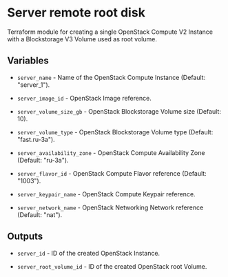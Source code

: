 # Server remote root disk

Terraform module for creating a single OpenStack Compute V2 Instance with a
Blockstorage V3 Volume used as root volume.

## Variables

  * `server_name` - Name of the OpenStack Compute Instance
  (Default: "server_1").

  * `server_image_id` - OpenStack Image reference.

  * `server_volume_size_gb` - OpenStack Blockstorage Volume size (Default: 10).

  * `server_volume_type` - OpenStack Blockstorage Volume type
  (Default: "fast.ru-3a").

  * `server_availability_zone` - OpenStack Compute Availability Zone
  (Default: "ru-3a").

  * `server_flavor_id` - OpenStack Compute Flavor reference (Default: "1003").

  * `server_keypair_name` - OpenStack Compute Keypair reference.

  * `server_network_name` - OpenStack Networking Network reference
  (Default: "nat").

## Outputs

  * `server_id` - ID of the created OpenStack Instance.

  * `server_root_volume_id` - ID of the created OpenStack root Volume.